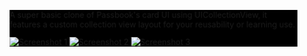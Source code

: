 <div style="background-color:black;">

A super basic clone of Passbook's card UI using UICollectionView, it features a custom collection view layout for your reusability or learning use.

![Screenshot 1](https://github.com/NSElvis/ANDYCardStack/blob/master/Screenshots/1.jpg)
![Screenshot 2](https://github.com/NSElvis/ANDYCardStack/blob/master/Screenshots/2.jpg)
![Screenshot 3](https://github.com/NSElvis/ANDYCardStack/blob/master/Screenshots/3.jpg)

</div>
